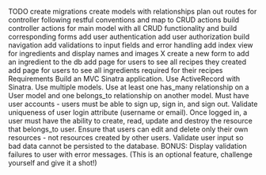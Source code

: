 TODO
create migrations
create models with relationships
plan out routes for controller following restful conventions and map to CRUD actions
build controller actions for main model with all CRUD functionality and build corresponding forms
add user authentication
add user authorization
build navigation
add validations to input fields and error handling
add index view for ingredients and display names and images X create a new form to add an ingredient to the db
add page for users to see all recipes they created
add page for users to see all ingredients required for their recipes
Requirements
Build an MVC Sinatra application.
Use ActiveRecord with Sinatra.
Use multiple models.
Use at least one has_many relationship on a User model and one belongs_to relationship on another model.
Must have user accounts - users must be able to sign up, sign in, and sign out.
Validate uniqueness of user login attribute (username or email).
Once logged in, a user must have the ability to create, read, update and destroy the resource that belongs_to user.
Ensure that users can edit and delete only their own resources - not resources created by other users.
Validate user input so bad data cannot be persisted to the database.
BONUS: Display validation failures to user with error messages. (This is an optional feature, challenge yourself and give it a shot!)
